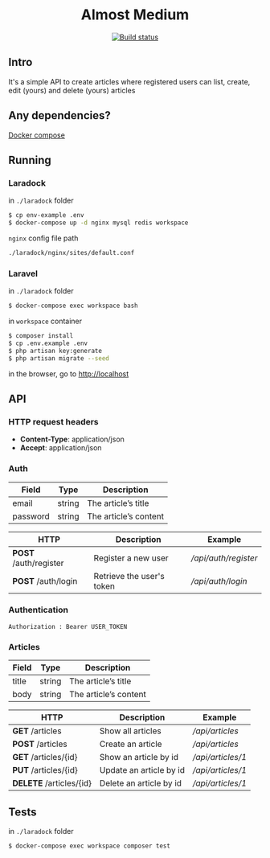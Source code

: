 <h1 align="center">Almost Medium</h1>
<p align="center">
  <a href="https://circleci.com/gh/jefflssantos/almost-medium/tree/master"><img src="https://circleci.com/gh/jefflssantos/almost-medium/tree/master.svg?style=svg" alt="Build status"></a>
</p>

## Intro
It's a simple API to create articles where registered users can list, create, edit (yours) and delete (yours) articles

## Any dependencies?

[Docker compose](https://docs.docker.com/compose/install/)


## Running

### Laradock
in `./laradock` folder
```sh
$ cp env-example .env
$ docker-compose up -d nginx mysql redis workspace
```
`nginx` config file path
```sh
./laradock/nginx/sites/default.conf
```

### Laravel
in `./laradock` folder
```sh
$ docker-compose exec workspace bash
```
in `workspace` container
```sh
$ composer install
$ cp .env.example .env
$ php artisan key:generate
$ php artisan migrate --seed
```

in the browser, go to [http://localhost](http://localhost)

## API

### HTTP request headers
- **Content-Type**: application/json
- **Accept**: application/json

### Auth
| Field         | Type         | Description                                     |
| --------------|--------------|------------------------------------------------ |
| email         | string       | The article’s title                             |
| password      | string       | The article’s content                           |

| HTTP                    | Description                 | Example                |
| ------------------------|-----------------------------|----------------------- |
| **POST** /auth/register | Register a new user         | */api/auth/register*   |
| **POST** /auth/login    | Retrieve the user's token   | */api/auth/login*      |

### Authentication
```
Authorization : Bearer USER_TOKEN
```

### Articles
| Field         | Type         | Description                                     |
| --------------|--------------|------------------------------------------------ |
| title         | string       | The article’s title                             |
| body          | string       | The article’s content                           |

| HTTP                      | Description               | Example                |
| --------------------------|---------------------------|----------------------- |
| **GET**  /articles        | Show all articles         | */api/articles*        |
| **POST** /articles        | Create an article         | */api/articles*        |
| **GET** /articles/{id}    | Show an article by id     | */api/articles/1*      |
| **PUT** /articles/{id}    | Update an article by id   | */api/articles/1*      |
| **DELETE** /articles/{id} | Delete an article by id   | */api/articles/1*      |

## Tests
in `./laradock` folder
```sh
$ docker-compose exec workspace composer test
```
